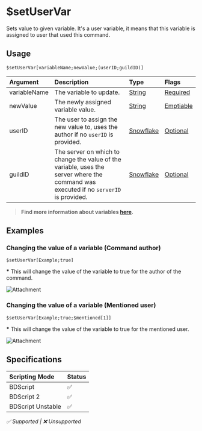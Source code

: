 # $setUserVar
Sets value to given variable. It's a user variable, it means that this variable is assigned to user that used this command.

## Usage
```
$setUserVar[variableName;newValue;(userID;guildID)]
```

| Argument | Description | Type | Flags |
| :---- | :---- | :---- | :---- |
| variableName | The variable to update. | [String](/src/resources/arguments/types.md#string) | [Required](/src/resources/arguments/flags.md#required)
| newValue | The newly assigned variable value. | [String](/src/resources/arguments/types.md#string) | [Emptiable](/src/resources/arguments/flags.md#emptiable)
| userID | The user to assign the new value to, uses the author if no `userID` is provided. | [Snowflake](/src/resources/arguments/types.md#snowflake) | [Optional](/src/resources/arguments/flags.md#optional)
| guildID  | The server on which to change the value of the variable, uses the server where the command was executed if no `serverID` is provided. | [Snowflake](/src/resources/arguments/types.md#snowflake) | [Optional](/src/resources/arguments/flags.md#optional)

> **Find more information about variables [here](/src/guides/variables.md).**

## Examples
### Changing the value of a variable (Command author)
```
$setUserVar[Example;true]
```
**\*** This will change the value of the variable to true for the author of the command.

![Attachment](https://cdn.discordapp.com/attachments/967164752390398003/967173474554642482/Screenshot_20220423-0021412.png)

### Changing the value of a variable (Mentioned user)
```
$setUserVar[Example;true;$mentioned[1]]
```
**\*** This will change the value of the variable to true for the mentioned user.

![Attachment](https://cdn.discordapp.com/attachments/967164752390398003/967173937001812028/Screenshot_20220423-0023402.png)

## Specifications
| Scripting Mode | Status
| :---- | :---- |
| BDScript | ✅ |
| BDScript 2 | ✅ |
| BDScript Unstable | ✅ |

*✅ Supported | ❌ Unsupported*
